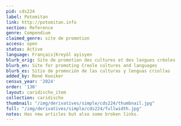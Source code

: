 ```yaml
---
pid: cds224
label: Potomitan
link: http://potomitan.info
section: Reference
genre: Compendium
claimed_genre: site de promotion
access: open
status: Active
language: Français|Kreyòl ayisyen
blurb_orig: Site de promotion des cultures et des langues créoles
blurb_en: Site for promoting Creole cultures and languages
blurb_es: Sitio de promoción de las culturas y lenguas criollas
added_by: René Kooiker
census_year: '2024'
order: '130'
layout: caridischo_item
collection: caridischo
thumbnail: "/img/derivatives/simple/cds224/thumbnail.jpg"
full: "/img/derivatives/simple/cds224/fullwidth.jpg"
notes: Has new articles but also some broken links.
---
```

